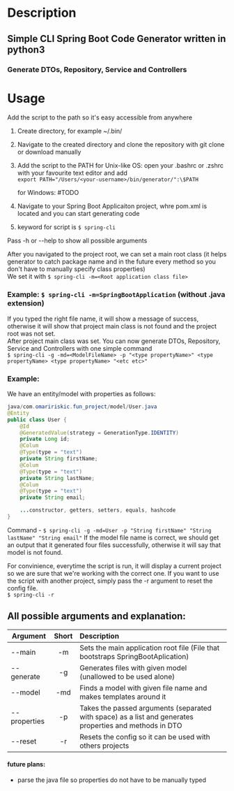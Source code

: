 # Description

## Simple CLI Spring Boot Code Generator written in python3

### Generate DTOs, Repository, Service and Controllers

# Usage

Add the script to the path so it's easy accessible from anywhere

1. Create directory, for example ~/.bin/
2. Navigate to the created directory and clone the repository with git clone or download manually
3. Add the script to the PATH
   for Unix-like OS:
   open your .bashrc or .zshrc with your favourite text editor and add
   <br>
   `export PATH="/Users/<your-username>/bin/generator/":\$PATH`

   for Windows:
   #TODO

4. Navigate to your Spring Boot Applicaiton project, whre pom.xml is located and you can start generating code
5. keyword for script is `$ spring-cli`

Pass -h or --help to show all possible arguments

After you navigated to the project root, we can set a main root class (it helps generator to catch package name and in the future every method so you don't have to manually specify class properties)
<br>
We set it with
`$ spring-cli -m=<Root application class file>`

### Example: `$ spring-cli -m=SpringBootApplication` (without .java extension)

If you typed the right file name, it will show a message of success, otherwise it will show that project main class is not found and the project root was not set.
<br>
After project main class was set. You can now generate DTOs, Repository, Service and Controllers with one simple command
<br>
`$ spring-cli -g -md=<ModelFileName> -p "<type propertyName>" <type propertyName> <type propertyName> "<etc etc>"`

### Example:

We have an entity/model with properties as follows:

```java
java/com.omaririskic.fun_project/model/User.java
@Entity
public class User {
    @Id
    @GeneratedValue(strategy = GenerationType.IDENTITY)
    private Long id;
    @Colum
    @Type(type = "text")
    private String firstName;
    @Colum
    @Type(type = "text")
    private String lastName;
    @Colum
    @Type(type = "text")
    private String email;

    ...constructor, getters, setters, equals, hashcode
}
```

Command - `$ spring-cli -g -md=User -p "String firstName" "String lastName" "String email"`
If the model file name is correct, we should get an output that it generated four files successfully, otherwise it will say that model is not found.

For convinience, everytime the script is run, it will display a current project so we are sure that we're working with the correct one.
If you want to use the script with another project, simply pass the -r argument to reset the config file.
<br>
`$ spring-cli -r`

## All possible arguments and explanation:

| Argument     | Short | Description                                                                                             |
| ------------ | :---: | :------------------------------------------------------------------------------------------------------ |
| --main       |  -m   | Sets the main application root file (File that bootstraps SpringBootAplication)                         |
| --generate   |  -g   | Generates files with given model (unallowed to be used alone)                                           |
| --model      |  -md  | Finds a model with given file name and makes templates around it                                        |
| --properties |  -p   | Takes the passed arguments (separated with space) as a list and generates properties and methods in DTO |
| --reset      |  -r   | Resets the config so it can be used with others projects                                                |

#### future plans:

- parse the java file so properties do not have to be manually typed
